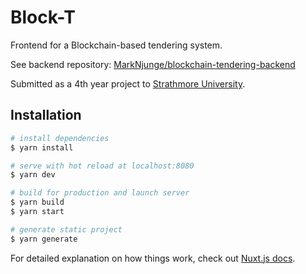 # Block-T

Frontend for a Blockchain-based tendering system.

See backend repository: [MarkNjunge/blockchain-tendering-backend](https://github.com/MarkNjunge/blockchain-tendering-backend)

Submitted as a 4th year project to [Strathmore University](https://www.strathmore.edu/).

## Installation

``` bash
# install dependencies
$ yarn install

# serve with hot reload at localhost:8080
$ yarn dev

# build for production and launch server
$ yarn build
$ yarn start

# generate static project
$ yarn generate
```

For detailed explanation on how things work, check out [Nuxt.js docs](https://nuxtjs.org).
